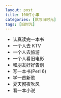 ```yaml
---
layout: post
title: 100件小事
categories: [默写旧时光]
tags: [旧时光]
---
```


-  认真读完一本书  
-  一个人去 KTV  
-  一个人去旅游  
-  一个人看旧电影  
-  和朋友好好告别  
-  写一本书(Perl 6)  
-  学一首新歌  
-  夏天彻夜吹风  
-  看一本小说  
